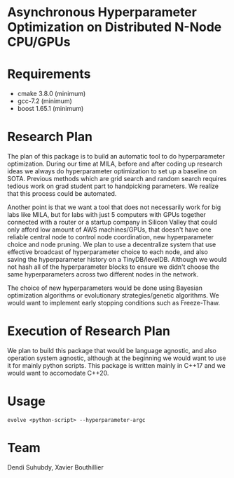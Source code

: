 # Asynchronous Hyperparameter Optimization on Distributed N-Node CPU/GPUs

# Requirements

- cmake 3.8.0 (minimum)
- gcc-7.2 (minimum)
- boost 1.65.1 (minimum)

# Research Plan

The plan of this package is to build an automatic tool to do hyperparameter optimization. During our time at MILA, before and after coding up research ideas we always do hyperparameter optimization to set up a baseline on SOTA.
Previous methods which are grid search and random search requires tedious work on grad student part to handpicking parameters. We realize that this process could be automated.

Another point is that we want a tool that does not necessarily work for big labs like MILA, but for labs with just 5 computers with GPUs together connected with a router or a startup company in Silicon Valley that could only
afford low amount of AWS machines/GPUs, that doesn't have one reliable central node to control node coordination, new hyperparameter choice and node pruning. We plan to use a decentralize system that use effective broadcast of
hyperparameter choice to each node, and also saving the hyperparameter history on a TinyDB/levelDB. Although we would not hash all of the hyperparameter blocks to ensure we didn't choose the same hyperparameters across two different
nodes in the network.

The choice of new hyperparameters would be done using Bayesian optimization algorithms or evolutionary strategies/genetic algorithms. We would want to implement early stopping conditions such as Freeze-Thaw.

# Execution of Research Plan

We plan to build this package that would be language agnostic, and also operation system agnostic, although at the beginning we would want to use it for mainly python scripts. This package is written mainly in C++17 and
we would want to accomodate C++20. 

# Usage

`evolve <python-script> --hyperparameter-argc`

# Team

Dendi Suhubdy, Xavier Bouthillier
